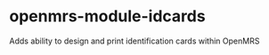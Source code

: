 openmrs-module-idcards
======================

Adds ability to design and print identification cards within OpenMRS
